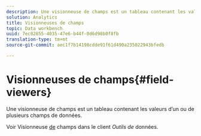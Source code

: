 ```yaml
---
description: Une visionneuse de champs est un tableau contenant les valeurs d’un ou de plusieurs champs de données.
solution: Analytics
title: Visionneuses de champs
topic: Data workbench
uuid: 7ec82855-4035-47e6-b44f-0d6d98b0f8fb
translation-type: tm+mt
source-git-commit: aec1f7b14198cdde91f61d490a235022943bfedb

---
```



# Visionneuses de champs{#field-viewers}

Une visionneuse de champs est un tableau contenant les valeurs d’un ou de plusieurs champs de données.

Voir Visionneuse [de](../../../../home/c-get-started/c-admin-intrf/c-dataset-mgrs/c-fld-vwrs/c-fld-vwrs.md#concept-194cb94501564145ae059e53c0e4bec3) champs dans le client *Outils de* données.
